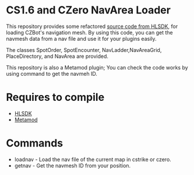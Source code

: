 # CS1.6 and CZero NavArea Loader
This repository provides some refactored [source code from HLSDK](https://github.com/ValveSoftware/halflife/blob/master/game_shared/bot/nav_file.cpp), for loading CZBot's navigation mesh.
By using this code, you can get the navmesh data from a nav file and use it for your plugins easily.

The classes SpotOrder, SpotEncounter, NavLadder,NavAreaGrid, PlaceDirectory, and NavArea are provided.

This repository is also a Metamod plugin; You can check the code works by using command to get the navmeh ID.

# Requires to compile
* [HLSDK](https://github.com/ValveSoftware/halflife/tree/master)
* [Metamod](http://metamod.org/)

# Commands
* loadnav - Load the nav file of the current map in cstrike or czero.
* getnav - Get the navmesh ID from your position.